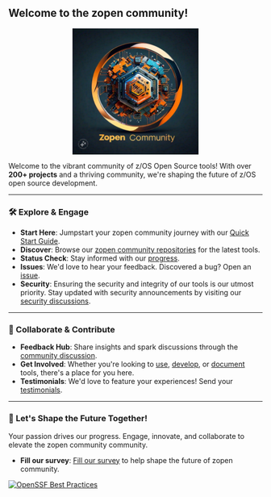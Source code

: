 ## Welcome to the zopen community!

<p align="center">
  <img src="zopen_community.jpeg" alt="zopen community" height="250em" style="display: block; margin-left: auto; margin-right: auto;"/>
</p>

  Welcome to the vibrant community of z/OS Open Source tools! With over **200+ projects** and a thriving community, we're shaping the future of z/OS open source development.


---

### 🛠️ Explore & Engage

- **Start Here**: Jumpstart your zopen community journey with our [Quick Start Guide](https://zosopentools.github.io/meta/#/Guides/QuickStart.md).
- **Discover**: Browse our [zopen community repositories](https://github.com/orgs/ZOSOpenTools/repositories) for the latest tools.
- **Status Check**: Stay informed with our [progress](https://zosopentools.github.io/meta/#/Progress).
- **Issues**: We'd love to hear your feedback. Discovered a bug? Open an [issue](https://github.com/ZOSOpenTools/meta/issues).
- **Security**: Ensuring the security and integrity of our tools is our utmost priority. Stay updated with security announcements by visiting our [security discussions](https://github.com/orgs/ZOSOpenTools/discussions/categories/security).
---

### 🤝 Collaborate & Contribute

- **Feedback Hub**: Share insights and spark discussions through the [community discussion](https://github.com/orgs/ZOSOpenTools/discussions/categories/security).
- **Get Involved**: Whether you're looking to [use](https://zosopentools.github.io/meta/#/Guides/ThePackageManager.md), [develop](https://zosopentools.github.io/meta/#/Guides/developing.md), or [document](https://zosopentools.github.io/meta/#/UpdateDocs.md) tools, there's a place for you here.
- **Testimonials**: We'd love to feature your experiences! Send your [testimonials](mailto:fultonm@ca.ibm.com).

---

### 📣 Let's Shape the Future Together!

Your passion drives our progress. Engage, innovate, and collaborate to elevate the zopen community community.
- **Fill our survey**: [Fill our survey](https://forms.gle/A6U4jz1GpC9RqnfD7) to help shape the future of zopen community.

[![OpenSSF Best Practices](https://www.bestpractices.dev/projects/8779/badge)](https://www.bestpractices.dev/projects/8779)
